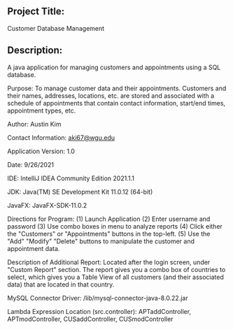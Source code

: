 ## Project Title:
Customer Database Management

## Description:
A java application for managing customers and appointments using a SQL database.



Purpose: To manage customer data and their appointments. Customers and their names, addresses, locations, etc. are stored and associated with a schedule of appointments that contain contact information, start/end times, appointment types, etc.

Author: Austin Kim

Contact Information: aki67@wgu.edu

Application Version: 1.0

Date: 9/26/2021

IDE: IntelliJ IDEA Community Edition 2021.1.1

JDK: Java(TM) SE Development Kit 11.0.12 (64-bit)

JavaFX: JavaFX-SDK-11.0.2

Directions for Program: (1) Launch Application (2) Enter username and password (3) Use combo boxes in menu to analyze reports (4) Click either the "Customers" or "Appointments" buttons in the top-left. (5) Use the "Add" "Modify" "Delete" buttons to manipulate the customer and appointment data.

Description of Additional Report: Located after the login screen, under "Custom Report" section. The report gives you a combo box of countries to select, which gives you a Table View of all customers (and their associated data) that are located in that country.

MySQL Connector Driver: /lib/mysql-connector-java-8.0.22.jar

Lambda Expression Location (src.controller): APTaddController, APTmodController, CUSaddController, CUSmodController